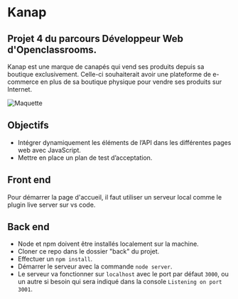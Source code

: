 # Kanap

## Projet 4 du parcours Développeur Web d'Openclassrooms.

Kanap est une marque de canapés qui vend ses produits depuis sa boutique exclusivement.
Celle-ci souhaiterait avoir une plateforme de e-commerce en plus de sa boutique physique pour
vendre ses produits sur Internet.

![Maquette](front/images/sample.jpg)

## Objectifs

- Intégrer dynamiquement les éléments de l’API dans les différentes pages web avec JavaScript.
- Mettre en place un plan de test d’acceptation.

## Front end

Pour démarrer la page d'accueil, il faut utiliser un serveur local comme le plugin live server sur vs code.

## Back end

- Node et npm doivent être installés localement sur la machine.
- Cloner ce repo dans le dossier "back" du projet.
- Effectuer un `npm install`.
- Démarrer le serveur avec la commande `node server`.
- Le serveur va fonctionner sur `localhost` avec le port par défaut `3000`, ou un autre si besoin qui sera indiqué dans la console `Listening on port 3001`.
